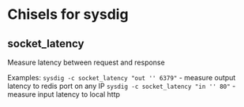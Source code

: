 # Chisels for sysdig

## socket_latency
Measure latency between request and response

Examples:
`sysdig -c socket_latency "out '' 6379"` - measure output latency to redis port on any IP
`sysdig -c socket_latency "in '' 80"` - measure input latency to local http
